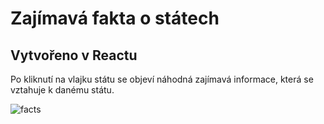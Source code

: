 # Zajímavá fakta o státech
## Vytvořeno v Reactu

Po kliknutí na vlajku státu se objeví náhodná zajímavá informace, která se vztahuje k danému státu.

![facts](https://user-images.githubusercontent.com/90547920/182531614-aa334c31-6290-4f45-ad0e-0a48ed70bc14.PNG)

